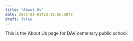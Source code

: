 ```yaml
---
title: "About Us"
date: 2025-01-01T14:11:50.307Z
draft: false
---
```


This is the About Us page for DAV centenary public school.
